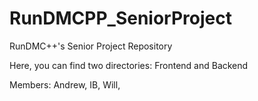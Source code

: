 # RunDMCPP_SeniorProject
RunDMC++'s Senior Project Repository

Here, you can find two directories: Frontend and Backend

Members:
Andrew,
IB,
Will,
